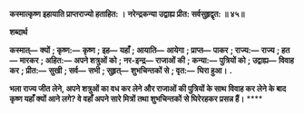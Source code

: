 **कस्मात्कृष्ण इहायाति प्राप्तराज्यो हताहित: ।** **नरेन्द्रकन्या उद्वाह्य प्रीत: सर्वसुहृद्वृत: ॥ ४५॥** 

**शब्दार्थ** 

**कस्मात्—** **क्यों** **; कृष्ण:—** **कृष्ण** **; इह—** **यहाँ** **; आयाति—** **आयेगा** **; प्राप्त—** **पाकर** **; राज्य:—** **राज्य** **; हत—** **मारकर** **; अहित:—** **अपने शत्रुओं को** **; नर-इन्द्र—** **राजाओं की** **; कन्या:—** **पुत्रियों को** **; उद्वाह्य—** **विवाह कर** **; प्रीत:—** **सुखी** **; सर्व—** **सभी** **; सुहृत्—** **शुभचिन्तकों से** **; वृत:—** **घिरा हुआ।** **.** 

**भला राज्य जीत लेने, अपने शत्रुओं का वध कर लेने और राजाओं की पुत्रियों के साथ** **विवाह कर लेने के बाद कृष्ण यहाँ क्यों आने लगे? वे वहाँ अपने सारे मित्रों तथा शुभचिन्तकों** **से घिरेरहकर प्रसन्न हैं।** **** 